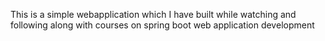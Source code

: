 This is a simple webapplication which I have built while watching and following along with courses on spring boot web application development 
